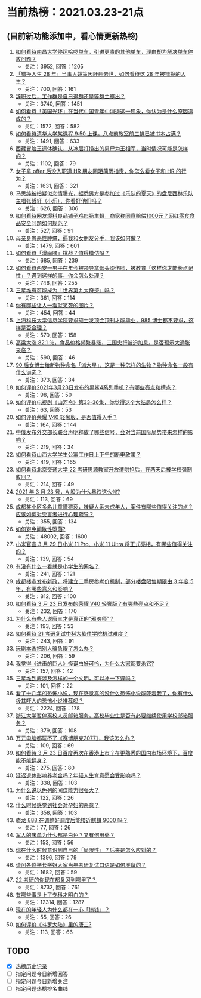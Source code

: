 # 当前热榜：2021.03.23-21点
## (目前新功能添加中，看心情更新热榜)
1. [如何看待南昌大学停运哈啰单车，引进更贵的其他单车，理由却为解决单车停放问题？](https://www.zhihu.com/question/449876845)
    * 关注：3952, 回答：1205
2. [「错换人生 28 年」当事人姚策因肝癌去世，如何看待这 28 年被错换的人生？](https://www.zhihu.com/question/450843427)
    * 关注：700, 回答：161
3. [辞职过后，工作群是自己退群还是等群主移出？](https://www.zhihu.com/question/404327844)
    * 关注：3740, 回答：1451
4. [如何看待「美国光环」在当代中国青年中消退这一现象，你认为是什么原因造成的？](https://www.zhihu.com/question/450687776)
    * 关注：1572, 回答：582
5. [如何看待清华大学某课程 9:50 上课，八点前教室前三排已被书本占满？](https://www.zhihu.com/question/450613602)
    * 关注：1491, 回答：633
6. [西藏冒险王遗体确认，从冰层打捞出的男尸为王相军，当时情况可能是怎样的？](https://www.zhihu.com/question/450788214)
    * 关注：1102, 回答：79
7. [女子拿 offer 后没入职遭 HR 朋友圈晒简历指责，你怎么看女子和 HR 的行为？](https://www.zhihu.com/question/450681573)
    * 关注：1631, 回答：321
8. [马思纯被拍疑似恋情曝光，据悉男方是参加过《乐队的夏天》的盘尼西林乐队主唱张哲轩（小乐），你看好他们吗？](https://www.zhihu.com/question/450806865)
    * 关注：626, 回答：306
9. [如何看待网友爆料良品铺子鸡肉肠生蛆，商家称同意赔偿1000元？网红零食食品安全问题如何规范？](https://www.zhihu.com/question/450670795)
    * 关注：527, 回答：91
10. [母亲身患恶性肿瘤，逼我和女朋友分手，我该如何做？](https://www.zhihu.com/question/448176568)
    * 关注：1479, 回答：601
11. [如何看待「漫画腰」挑战？值得模仿吗？](https://www.zhihu.com/question/450547250)
    * 关注：685, 回答：239
12. [如何看待西安一男子在年会被领导拿烟头烫伤脸，被教育「这样你才能长点记性」？遇到这样的事，你会怎么处理？](https://www.zhihu.com/question/450623455)
    * 关注：746, 回答：255
13. [三星堆有可能成为「世界第九大奇迹」吗？](https://www.zhihu.com/question/450564126)
    * 关注：361, 回答：114
14. [你有哪些让人一看就笑死的图片？](https://www.zhihu.com/question/449542337)
    * 关注：454, 回答：44
15. [上海科技大学信息学院要求硕士发顶会顶刊才能毕业，985 博士都不要求，这样是否合理？](https://www.zhihu.com/question/450611404)
    * 关注：570, 回答：158
16. [高粱大涨 82.1 ％，食品价格频繁暴涨，三国央行被迫加息，是否预示大通胀来临？](https://www.zhihu.com/question/450647359)
    * 关注：590, 回答：46
17. [90 后女博士给新物种命名「派大星」，这是一种怎样的生物？物种命名一般有什么讲究？](https://www.zhihu.com/question/450637881)
    * 关注：373, 回答：34
18. [如何评价2021年3月23日发布的黑鲨4系列手机？有哪些亮点和槽点？](https://www.zhihu.com/question/450827348)
    * 关注：98, 回答：50
19. [如何评价电视剧《山河令》第33-36集，你觉得这个大结局怎么样？](https://www.zhihu.com/question/450874392)
    * 关注：63, 回答：53
20. [如何评价荣耀 V40 轻奢版，是否值得入手？](https://www.zhihu.com/question/450596618)
    * 关注：164, 回答：144
21. [中俄发布外交部长联合声明释放了哪些信号，会对当前国际局势带来怎样的影响？](https://www.zhihu.com/question/450837070)
    * 关注：219, 回答：34
22. [如何看待山西大学学生公寓工作日上下午的断电政策？](https://www.zhihu.com/question/450811246)
    * 关注：419, 回答：165
23. [如何看待北京交通大学 22 考研思源教室开放遭哄抢后，在两天后被学校强制收回？](https://www.zhihu.com/question/450791071)
    * 关注：214, 回答：49
24. [2021 年 3 月 23 号，A 股为什么暴跌这么惨?](https://www.zhihu.com/question/450823471)
    * 关注：113, 回答：69
25. [成都某小区多名儿童遭猥亵，嫌疑人系未成年人，案件有哪些值得关注的点？应该如何对受害者进行心理疏导？](https://www.zhihu.com/question/450678200)
    * 关注：355, 回答：134
26. [如何避免间歇性堕落?](https://www.zhihu.com/question/388686475)
    * 关注：48002, 回答：1600
27. [小米官宣 3 月 29 日小米 11 Pro、小米 11 Ultra 将正式亮相，有哪些值得关注的？](https://www.zhihu.com/question/450806418)
    * 关注：139, 回答：54
28. [有没有什么一看就是小学生的网名？](https://www.zhihu.com/question/447396757)
    * 关注：241, 回答：121
29. [成都楼市发布新政，将建立二手房参考价机制，部分楼盘限售期限由 3 年变 5 年，有哪些意义和影响？](https://www.zhihu.com/question/450705022)
    * 关注：812, 回答：100
30. [如何看待 3 月 23 日发布的荣耀 V40 轻奢版？有哪些亮点和不足？](https://www.zhihu.com/question/450680813)
    * 关注：232, 回答：170
31. [为什么有些人说唐三才是真正的“邪魂师”？](https://www.zhihu.com/question/450043345)
    * 关注：193, 回答：53
32. [如何看待 21 考研复试中科大软件学院机试难度？](https://www.zhihu.com/question/450830644)
    * 关注：243, 回答：91
33. [玩剧本杀把别人骗急眼了怎么办？](https://www.zhihu.com/question/403823125)
    * 关注：206, 回答：59
34. [我觉得《进击的巨人》怪诞虫好可怜，为什么大家都要杀它?](https://www.zhihu.com/question/450540617)
    * 关注：157, 回答：42
35. [三星堆到底涉及怎样的一个文明，可以补一下课吗？](https://www.zhihu.com/question/450397900)
    * 关注：101, 回答：22
36. [看了十几年的恐怖小说，现在感觉真的没什么恐怖小说能吓着我了，你有什么极其吓人的恐怖小说推荐吗？](https://www.zhihu.com/question/308483390)
    * 关注：2224, 回答：178
37. [浙江大学暂停离校人员邮箱服务，高校毕业生是否有必要继续使用学校邮箱服务？](https://www.zhihu.com/question/450699525)
    * 关注：379, 回答：108
38. [万元电脑都玩不了《赛博朋克2077》，我该怎么办？](https://www.zhihu.com/question/450117423)
    * 关注：109, 回答：69
39. [如何看待 3 月 23 日百度再次在香港上市？在更熟悉的国内市场环境下，百度能不能翻身？](https://www.zhihu.com/question/450808749)
    * 关注：275, 回答：80
40. [延迟退休影响养老金吗？年轻人生育意愿会受影响吗？](https://www.zhihu.com/question/450689582)
    * 关注：338, 回答：103
41. [为什么说以色列的间谍能力很强大？](https://www.zhihu.com/question/449016871)
    * 关注：122, 回答：26
42. [什么时候感觉到社会对孕妇的恶意？](https://www.zhihu.com/question/423297136)
    * 关注：358, 回答：103
43. [骁龙 888 在调整好调度后能接近麒麟 9000 吗？](https://www.zhihu.com/question/450206813)
    * 关注：77, 回答：26
44. [军人的床单为什么都是白色？又有何用处？](https://www.zhihu.com/question/450607304)
    * 关注：153, 回答：56
45. [你在什么时候意识到自己的「局限性」？后来是怎么应对的？](https://www.zhihu.com/question/449660946)
    * 关注：1396, 回答：79
46. [请问各位学长学姐大家当年考研复试口语是如何准备的？](https://www.zhihu.com/question/268460229)
    * 关注：1682, 回答：59
47. [22 考研的你现在都复习到哪里了？](https://www.zhihu.com/question/411546087)
    * 关注：8732, 回答：761
48. [有哪些事是上了专科才明白的？](https://www.zhihu.com/question/322703564)
    * 关注：12314, 回答：1287
49. [现在的年轻人为什么都在一心「搞钱」？](https://www.zhihu.com/question/450839670)
    * 关注：55, 回答：26
50. [如何评价《斗罗大陆》里的唐三?](https://www.zhihu.com/question/375024456)
    * 关注：113, 回答：66
## TODO
* [x] [热榜历史记录](hot_history/AllHot.md)
* [ ] 指定问题今日新增回答
* [ ] 指定问题今日新增关注
* [ ] 指定问题热榜排名曲线
